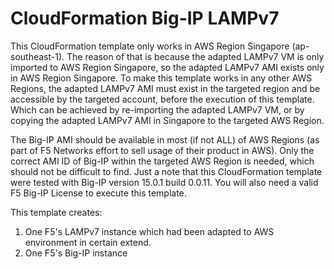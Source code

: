 # CloudFormation Big-IP LAMPv7








This CloudFormation template only works in AWS Region Singapore (ap-southeast-1).
The reason of that is because the adapted LAMPv7 VM is only imported to AWS Region Singapore, so the adapted LAMPv7 AMI exists only in AWS Region Singapore.
To make this template works in any other AWS Regions, the adapted LAMPv7 AMI must exist in the targeted region and be accessible by the targeted account, before the execution of this template.
Which can be achieved by re-importing the adapted LAMPv7 VM, or by copying the adapted LAMPv7 AMI in Singapore to the targeted AWS Region.

The Big-IP AMI should be available in most (if not ALL) of AWS Regions (as part of F5 Networks effort to sell usage of their product in AWS).
Only the correct AMI ID of Big-IP within the targeted AWS Region is needed, which should not be difficult to find.
Just a note that this CloudFormation template were tested with Big-IP version 15.0.1 build 0.0.11.
You will also need a valid F5 Big-IP License to execute this template.

This template creates:
1. One F5's LAMPv7 instance which had been adapted to AWS environment in certain extend.
2. One F5's Big-IP instance












